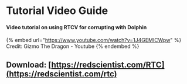 # Tutorial Video Guide

#### Video tutorial on using RTCV for corrupting with Dolphin

{% embed url="https://www.youtube.com/watch?v=1J4GEMICWpw" %}
Credit: Gizmo The Dragon - Youtube&#x20;
{% endembed %}

## Download: [https://redscientist.com/RTC](https://redscientist.com/rtc)
